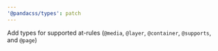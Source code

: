 ```yaml
---
'@pandacss/types': patch
---
```


Add types for supported at-rules (`@media`, `@layer`, `@container`, `@supports`, and `@page`)

